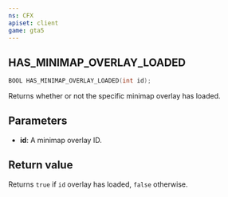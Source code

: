 ```yaml
---
ns: CFX
apiset: client
game: gta5
---
```

## HAS_MINIMAP_OVERLAY_LOADED

```c
BOOL HAS_MINIMAP_OVERLAY_LOADED(int id);
```

Returns whether or not the specific minimap overlay has loaded.

## Parameters
* **id**: A minimap overlay ID.

## Return value
Returns `true` if `id` overlay has loaded, `false` otherwise.
